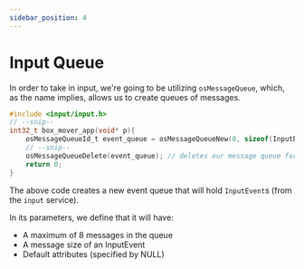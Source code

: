 ```yaml
---
sidebar_position: 4
---
```


# Input Queue

In order to take in input, we're going to be utilizing `osMessageQueue`, which, as the name implies, allows us to create queues of messages.

```c
#include <input/input.h>
// --snip--
int32_t box_mover_app(void* p){
    osMessageQueueId_t event_queue = osMessageQueueNew(8, sizeof(InputEvent), NULL);
    // --snip--
    osMessageQueueDelete(event_queue); // deletes our message queue for cleanup
    return 0;
}
```
The above code creates a new event queue that will hold `InputEvent`s (from the `input` service).

In its parameters, we define that it will have:
- A maximum of 8 messages in the queue
- A message size of an InputEvent
- Default attributes (specified by NULL)